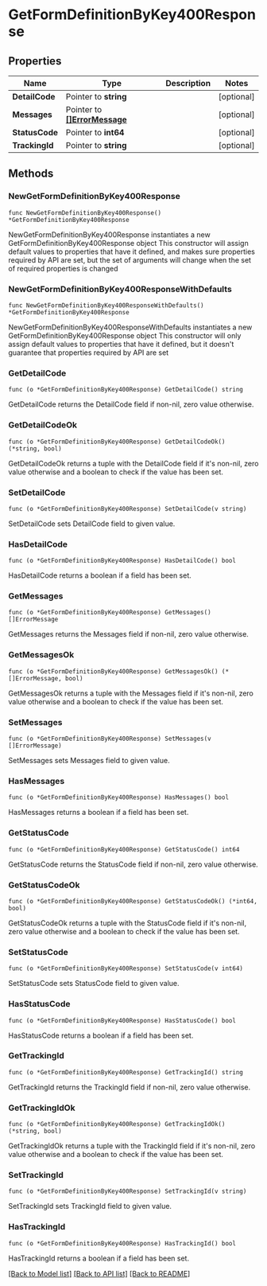 # GetFormDefinitionByKey400Response

## Properties

Name | Type | Description | Notes
------------ | ------------- | ------------- | -------------
**DetailCode** | Pointer to **string** |  | [optional] 
**Messages** | Pointer to [**[]ErrorMessage**](ErrorMessage.md) |  | [optional] 
**StatusCode** | Pointer to **int64** |  | [optional] 
**TrackingId** | Pointer to **string** |  | [optional] 

## Methods

### NewGetFormDefinitionByKey400Response

`func NewGetFormDefinitionByKey400Response() *GetFormDefinitionByKey400Response`

NewGetFormDefinitionByKey400Response instantiates a new GetFormDefinitionByKey400Response object
This constructor will assign default values to properties that have it defined,
and makes sure properties required by API are set, but the set of arguments
will change when the set of required properties is changed

### NewGetFormDefinitionByKey400ResponseWithDefaults

`func NewGetFormDefinitionByKey400ResponseWithDefaults() *GetFormDefinitionByKey400Response`

NewGetFormDefinitionByKey400ResponseWithDefaults instantiates a new GetFormDefinitionByKey400Response object
This constructor will only assign default values to properties that have it defined,
but it doesn't guarantee that properties required by API are set

### GetDetailCode

`func (o *GetFormDefinitionByKey400Response) GetDetailCode() string`

GetDetailCode returns the DetailCode field if non-nil, zero value otherwise.

### GetDetailCodeOk

`func (o *GetFormDefinitionByKey400Response) GetDetailCodeOk() (*string, bool)`

GetDetailCodeOk returns a tuple with the DetailCode field if it's non-nil, zero value otherwise
and a boolean to check if the value has been set.

### SetDetailCode

`func (o *GetFormDefinitionByKey400Response) SetDetailCode(v string)`

SetDetailCode sets DetailCode field to given value.

### HasDetailCode

`func (o *GetFormDefinitionByKey400Response) HasDetailCode() bool`

HasDetailCode returns a boolean if a field has been set.

### GetMessages

`func (o *GetFormDefinitionByKey400Response) GetMessages() []ErrorMessage`

GetMessages returns the Messages field if non-nil, zero value otherwise.

### GetMessagesOk

`func (o *GetFormDefinitionByKey400Response) GetMessagesOk() (*[]ErrorMessage, bool)`

GetMessagesOk returns a tuple with the Messages field if it's non-nil, zero value otherwise
and a boolean to check if the value has been set.

### SetMessages

`func (o *GetFormDefinitionByKey400Response) SetMessages(v []ErrorMessage)`

SetMessages sets Messages field to given value.

### HasMessages

`func (o *GetFormDefinitionByKey400Response) HasMessages() bool`

HasMessages returns a boolean if a field has been set.

### GetStatusCode

`func (o *GetFormDefinitionByKey400Response) GetStatusCode() int64`

GetStatusCode returns the StatusCode field if non-nil, zero value otherwise.

### GetStatusCodeOk

`func (o *GetFormDefinitionByKey400Response) GetStatusCodeOk() (*int64, bool)`

GetStatusCodeOk returns a tuple with the StatusCode field if it's non-nil, zero value otherwise
and a boolean to check if the value has been set.

### SetStatusCode

`func (o *GetFormDefinitionByKey400Response) SetStatusCode(v int64)`

SetStatusCode sets StatusCode field to given value.

### HasStatusCode

`func (o *GetFormDefinitionByKey400Response) HasStatusCode() bool`

HasStatusCode returns a boolean if a field has been set.

### GetTrackingId

`func (o *GetFormDefinitionByKey400Response) GetTrackingId() string`

GetTrackingId returns the TrackingId field if non-nil, zero value otherwise.

### GetTrackingIdOk

`func (o *GetFormDefinitionByKey400Response) GetTrackingIdOk() (*string, bool)`

GetTrackingIdOk returns a tuple with the TrackingId field if it's non-nil, zero value otherwise
and a boolean to check if the value has been set.

### SetTrackingId

`func (o *GetFormDefinitionByKey400Response) SetTrackingId(v string)`

SetTrackingId sets TrackingId field to given value.

### HasTrackingId

`func (o *GetFormDefinitionByKey400Response) HasTrackingId() bool`

HasTrackingId returns a boolean if a field has been set.


[[Back to Model list]](../README.md#documentation-for-models) [[Back to API list]](../README.md#documentation-for-api-endpoints) [[Back to README]](../README.md)


